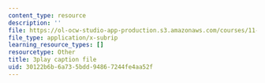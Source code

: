 ```yaml
---
content_type: resource
description: ''
file: https://ol-ocw-studio-app-production.s3.amazonaws.com/courses/11-384-malaysia-sustainable-cities-practicum-spring-2018/30122b6b6a735bdd94867244fe4aa52f_ehZgJ8Y2UJI.vtt
file_type: application/x-subrip
learning_resource_types: []
resourcetype: Other
title: 3play caption file
uid: 30122b6b-6a73-5bdd-9486-7244fe4aa52f
---
```

